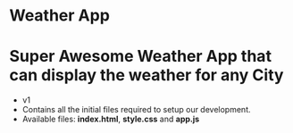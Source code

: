 # Weather App

Super Awesome Weather App that can display the weather for any City 
===

* v1
* Contains all the initial files required to setup our development.
* Available files: **index.html**, **style.css** and **app.js**